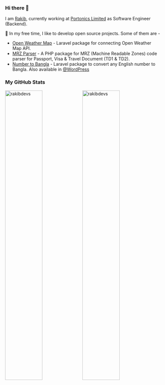 ### Hi there 👋
I am [Rakib](https://rakibul.dev), currently working at [Portonics Limited](https://portonics.com/) as Software Engineer (Backend).

🌱 In my free time, I like to develop open source projects. Some of them are -

- [Open Weather Map](https://github.com/RakibDevs/openweather-laravel-api) - Laravel package for connecting Open Weather Map API.
- [MRZ Parser](https://github.com/RakibDevs/mrz-parser) - A PHP package for MRZ (Machine Readable Zones) code parser for Passport, Visa & Travel Document (TD1 & TD2).
- [Number to Bangla](https://github.com/RakibDevs/number-to-bangla) - Laravel package to convert any English number to Bangla. Also available in [@WordPress](https://wordpress.org/plugins/number-to-bangla/)


### My GitHub Stats
<div>
<img align="center" width="49%" src="https://github-readme-streak-stats.herokuapp.com/?user=rakibdevs&" alt="rakibdevs" />
<img align="center" width="49%"  src="https://github-readme-stats.vercel.app/api?username=rakibdevs&show_icons=true&locale=en" alt="rakibdevs" />
</div>

<!--
**RakibDevs/rakibdevs** is a ✨ _special_ ✨ repository because its `README.md` (this file) appears on your GitHub profile.

Here are some ideas to get you started:

- 
- 🌱 I’m currently learning ...
- 👯 I’m looking to collaborate on ...
- 🤔 I’m looking for help with ...
- 💬 Ask me about ...
- 📫 How to reach me: ...
- 😄 Pronouns: ...
- ⚡ Fun fact: ...
-->
